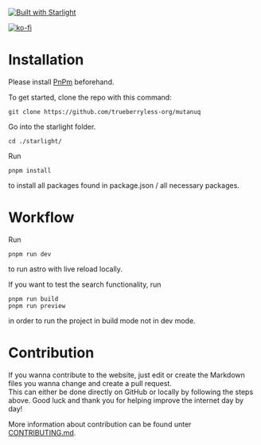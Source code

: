 [![Built with Starlight](https://astro.badg.es/v2/built-with-starlight/medium.svg)](https://starlight.astro.build)

[![ko-fi](https://ko-fi.com/img/githubbutton_sm.svg)](https://ko-fi.com/L4L3QTFWA)

# Installation

Please install [PnPm](https://pnpm.io/) beforehand.

To get started, clone the repo with this command:

```
git clone https://github.com/trueberryless-org/mutanuq
```

Go into the starlight folder.

```
cd ./starlight/
```

Run

```
pnpm install
```

to install all packages found in package.json / all necessary packages.

# Workflow

Run

```
pnpm run dev
```

to run astro with live reload locally.

If you want to test the search functionality, run

```
pnpm run build
pnpm run preview
```

in order to run the project in build mode not in dev mode.

# Contribution

If you wanna contribute to the website, just edit or create the Markdown files you wanna change and create a pull request.  
This can either be done directly on GitHub or locally by following the steps above. Good luck and thank you for helping improve the internet day by day!

More information about contribution can be found unter [CONTRIBUTING.md](https://github.com/trueberryless-org/mutanuq/blob/main/CONTRIBUTING.md).
